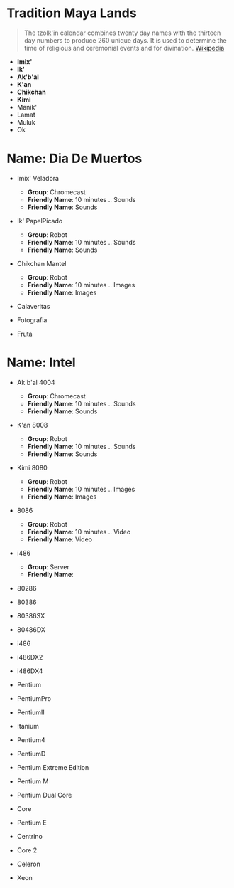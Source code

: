 # Tradition Maya Lands

> The tzolk'in calendar combines twenty day names with the thirteen day numbers to produce 260 unique days. It is used to determine the time of religious and ceremonial events and for divination. [Wikipedia](https://en.wikipedia.org/wiki/Maya_calendar)

- __Imix'__
- __Ik'__
- __Ak'b'al__
- __K'an__
- __Chikchan__
- __Kimi__
- Manik'
- Lamat
- Muluk
- Ok

# Name: Dia De Muertos

- Imix' Veladora
  - __Group__: Chromecast
  - __Friendly Name__: 10 minutes .. Sounds
  - __Friendly Name__: Sounds

- Ik' PapelPicado
  - __Group__: Robot
  - __Friendly Name__: 10 minutes .. Sounds
  - __Friendly Name__: Sounds

- Chikchan Mantel
  - __Group__: Robot
  - __Friendly Name__: 10 minutes .. Images
  - __Friendly Name__: Images

- Calaveritas
- Fotografia
- Fruta

# Name: Intel

- Ak'b'al 4004
  - __Group__: Chromecast
  - __Friendly Name__: 10 minutes .. Sounds
  - __Friendly Name__: Sounds
- K'an 8008
  - __Group__: Robot
  - __Friendly Name__: 10 minutes .. Sounds
  - __Friendly Name__: Sounds
- Kimi 8080
  - __Group__: Robot
  - __Friendly Name__: 10 minutes .. Images
  - __Friendly Name__: Images
- 8086
  - __Group__: Robot
  - __Friendly Name__: 10 minutes .. Video
  - __Friendly Name__: Video
- i486
  - __Group__: Server
  - __Friendly Name__: 

- 80286
- 80386
- 80386SX
- 80486DX
- i486
- i486DX2
- i486DX4
- Pentium
- PentiumPro
- PentiumII
- Itanium
- Pentium4
- PentiumD
- Pentium Extreme Edition
- Pentium M
- Pentium Dual Core
- Core
- Pentium E
- Centrino
- Core 2
- Celeron
- Xeon 